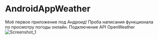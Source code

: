 # AndroidAppWeather
Моё первое приложение под Андроид!
Проба написания функционала по просмотру погоды онлайн.
Подключение API OpenWeather
![Screenshot_1](https://user-images.githubusercontent.com/47460675/205706998-ddeaa8e8-d6dd-4b59-99f2-8466e984ebc1.png)
